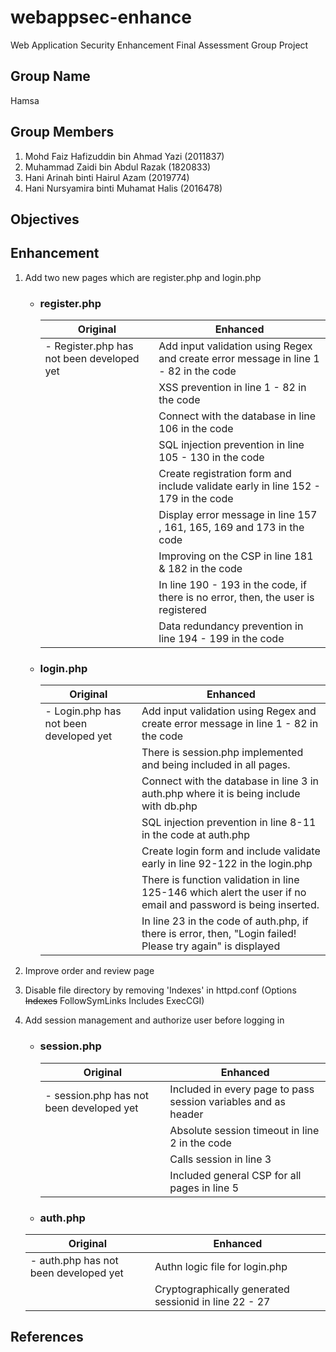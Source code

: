 # webappsec-enhance
Web Application Security Enhancement Final Assessment Group Project

## Group Name
Hamsa

## Group Members
1. Mohd Faiz Hafizuddin bin Ahmad Yazi (2011837)
2. Muhammad Zaidi bin Abdul Razak (1820833)
3. Hani Arinah binti Hairul Azam (2019774)
4. Hani Nursyamira binti Muhamat Halis (2016478)

## Objectives

## Enhancement
1. Add two new pages which are register.php and login.php
    - ### register.php
      | Original  | Enhanced |
      | ------------- | ------------- |
      | - Register.php has not been developed yet  | Add input validation using Regex and create error message in line 1 - 82 in the code  |
      |   | XSS prevention in line 1 - 82 in the code  |
      |   | Connect with the database in line 106 in the code  |
      |   | SQL injection prevention in line 105 - 130 in the code  |
      |   | Create registration form and include validate early in line 152 - 179 in the code   |
      |   | Display error message in line 157 , 161, 165, 169 and 173 in the code   |
      |   | Improving on the CSP in line 181 & 182 in the code  |
      |   | In line 190 - 193 in the code, if there is no error, then, the user is registered  |
      |   | Data redundancy prevention in line 194 - 199 in the code  |


    - ### login.php
      | Original  | Enhanced |
      | ------------- | ------------- |
      | - Login.php has not been developed yet  | Add input validation using Regex and create error message in line 1 - 82 in the code  |
      |   | There is session.php implemented and being included in all pages.  |
      |   | Connect with the database in line 3 in auth.php where it is being include with db.php  |
      |   | SQL injection prevention in line 8-11 in the code at auth.php |
      |   | Create login form and include validate early in line 92-122 in the login.php   |
      |   | There is function validation in line 125-146 which alert the user if no email and password is being inserted.   |
      |   | In line 23 in the code of auth.php, if there is error, then, "Login failed! Please try again" is displayed |

3. Improve order and review page
4. Disable file directory by removing 'Indexes' in httpd.conf (Options ~~Indexes~~ FollowSymLinks Includes ExecCGI)
5. Add session management and authorize user before logging in

	- ### session.php
      | Original  | Enhanced |
      | ------------- | ------------- |
      | - session.php has not been developed yet  | Included in every page to pass session variables and as header|
	  |   | Absolute session timeout in line 2 in the code  |
	  |   | Calls session in line 3 |
	  |   | Included general CSP for all pages in line 5|

    - ### auth.php
	| Original  | Enhanced |
    | ------------- | ------------- |
	|  - auth.php has not been developed yet | Authn logic file for login.php|	 	
	|   | Cryptographically generated sessionid in line 22 - 27	|	  

## References
